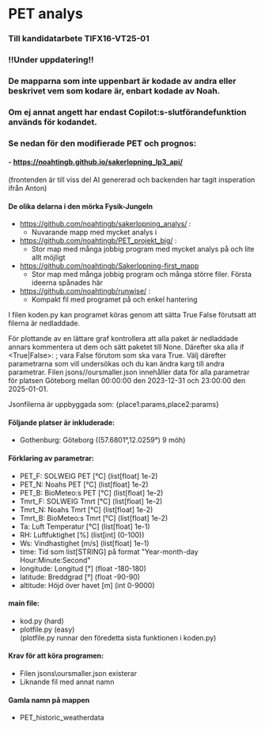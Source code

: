 # PET analys 
### Till kandidatarbete TIFX16-VT25-01

### !!Under uppdatering!!

### De mapparna som inte uppenbart är kodade av andra eller beskrivet vem som kodare är, enbart kodade av Noah. 

### Om ej annat angett har endast Copilot:s-slutförandefunktion används för kodandet.

### Se nedan för den modifierade PET och prognos:
#### - https://noahtingb.github.io/sakerlopning_lp3_api/ 
   (frontenden är till viss del AI genererad och backenden har tagit insperation ifrån Anton)



#### De olika delarna i den mörka Fysik-Jungeln
 - https://github.com/noahtingb/sakerlopning_analys/ :
     - Nuvarande mapp med mycket analys i
 - https://github.com/noahtingb/PET_projekt_big/     :
     - Stor map med många jobbig program med mycket analys på och lite allt möjligt
 - https://github.com/noahtingb/Sakerlopning-first_mapp
     - Stor map med många jobbig program och många större filer. Första ideerna spånades här
 - https://github.com/noahtingb/runwise/             :
     - Kompakt fil med programet på och enkel hantering

I filen koden.py kan programet köras genom att sätta True False förutsatt att filerna är nedladdade.

För plottande av en lättare graf kontrollera att alla paket är nedladdade annars kommentera ut dem och sätt paketet till None. 
Därefter ska alla if <True|False>: <something>; vara False förutom <whattoplot> som ska vara True.
Välj därefter parametrarna som vill undersökas och du kan ändra karg till andra parametrar.
Filen jsons//oursmaller.json innehåller data för alla parametrar för platsen Göteborg mellan 00:00:00 den 2023-12-31 och 23:00:00 den 2025-01-01.

Jsonfilerna är uppbyggada som: {place1:params,place2:params}

#### Följande platser är inkluderade: 
- Gothenburg: Göteborg ((57.6801°,12.0259°) 9 möh)

#### Förklaring av parametrar: 
- PET_F:      SOLWEIG PET    [°C]  (list[float] 1e-2) 
- PET_N:      Noahs PET       [°C]  (list[float] 1e-2) 
- PET_B:      BioMeteo:s PET  [°C]  (list[float] 1e-2) 
- Tmrt_F:     SOLWEIG Tmrt   [°C]  (list[float] 1e-2) 
- Tmrt_N:     Noahs Tmrt      [°C]  (list[float] 1e-2) 
- Tmrt_B:     BioMeteo:s Tmrt [°C]  (list[float] 1e-2) 
- Ta:         Luft Temperatur [°C]  (list[float] 1e-1) 
- RH:         Luftfuktighet   [%]   (list[int] (0-100))
- Ws:         Vindhastighet   [m/s] (list[float] 1e-1) 
- time:       Tid som list[STRING] på format "Year-month-day Hour:Minute:Second" 
- longitude:  Longitud        [°]   (float -180-180) 
- latitude:   Breddgrad       [°]   (float -90-90) 
- altitude:   Höjd över havet [m]   (int 0-9000) 

#### main file: 
 - kod.py (hard)
 - plotfile.py (easy) \
(plotfile.py runnar den föredetta sista funktionen i koden.py)

#### Krav för att köra programen:
 - Filen jsons\oursmaller.json existerar
 - Liknande fil med annat namn

#### Gamla namn på mappen
 - PET_historic_weatherdata
